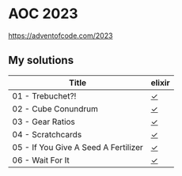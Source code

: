 # AOC 2023

https://adventofcode.com/2023


## My solutions

| Title                                | elixir    |
| -                                    | -         |
| 01 - Trebuchet?!                     | [✓][01ex] |
| 02 - Cube Conundrum                  | [✓][02ex] |
| 03 - Gear Ratios                     | [✓][03ex] |
| 04 - Scratchcards                    | [✓][04ex] |
| 05 - If You Give A Seed A Fertilizer | [✓][05ex] |
| 06 - Wait For It                     | [✓][06ex] |


[01ex]: elixir/day1.livemd
[02ex]: elixir/day2.livemd
[03ex]: elixir/day3.livemd
[04ex]: elixir/day4.livemd
[05ex]: elixir/day5.livemd
[06ex]: elixir/day6.livemd
